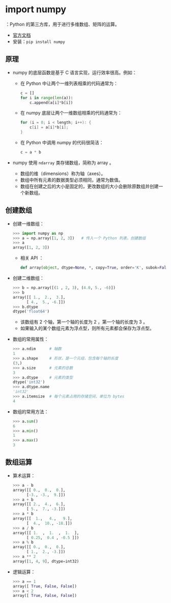 # import numpy

：Python 的第三方库，用于进行多维数组、矩阵的运算。
- [官方文档](https://numpy.org/doc/stable/)
- 安装：`pip install numpy`

## 原理

- numpy 的底层函数是基于 C 语言实现，运行效率很高。例如：
  - 在 Python 中让两个一维列表相乘的代码通常为：
    ```py
    c = []
    for i in range(len(a)):
        c.append(a[i]*b[i])
    ```
  - 在 numpy 底层让两个一维数组相乘的代码通常为：
    ```c
    for (i = 0; i < length; i++): {
        c[i] = a[i]*b[i];
    }
    ```
  - 在 Python 中调用 numpy 的代码很简洁：
    ```py
    c = a * b
    ```

- numpy 使用 `ndarray` 类存储数组，简称为 array 。
  - 数组的维（dimensions）称为轴（axes）。
  - 数组中所有元素的数据类型必须相同，通常为数值。
  - 数组在创建之后的大小是固定的，更改数组的大小会删除原数组并创建一个新数组。

## 创建数组

- 创建一维数组：
  ```py
  >>> import numpy as np
  >>> a = np.array([1, 2, 3])   # 传入一个 Python 列表，创建数组
  >>> a
  array([1, 2, 3])
  ```
  - 相关 API ：
    ```py
    def array(object, dtype=None, *, copy=True, order='K', subok=False, ndmin=0)
    ```

- 创建二维数组：
  ```py
  >>> b = np.array([(1 , 2, 3), (4.0, 5., -6)]) 
  >>> b
  array([[ 1.,  2.,  3.],
        [ 4.,  5., -6.]])
  >>> b.dtype
  dtype('float64')
  ```
  - 该数组有 2 个轴，第一个轴的长度为 2 ，第一个轴的长度为 3 。
  - 如果输入的某个数组元素为浮点型，则所有元素都会保存为浮点型。

- 数组的常用属性：
  ```py
  >>> a.ndim      # 轴数
  1
  >>> a.shape     # 形状，是一个元组，包含每个轴的长度
  (3,)
  >>> a.size      # 元素的总数
  3
  >>> a.dtype     # 元素的类型
  dtype('int32')
  >>> a.dtype.name 
  'int32'
  >>> a.itemsize  # 每个元素占用的存储空间，单位为 bytes
  4
  ```

- 数组的常用方法：
  ```py
  >>> a.sum()
  6
  >>> a.min() 
  1
  >>> a.max()
  3
  ```

## 数组运算

- 算术运算：
  ```py
  >>> a - b
  array([[ 0.,  0.,  0.],
        [-3., -3.,  9.]])
  >>> a + b 
  array([[ 2.,  4.,  6.],
        [ 5.,  7., -3.]])
  >>> a * b 
  array([[  1.,   4.,   9.],
        [  4.,  10., -18.]])
  >>> a / b 
  array([[ 1.  ,  1.  ,  1.  ],
        [ 0.25,  0.4 , -0.5 ]])
  >>> a % b
  array([[ 0.,  0.,  0.],
        [ 1.,  2., -3.]])
  >>> a ** 2  
  array([1, 4, 9], dtype=int32)
  ```

- 逻辑运算：
  ```py
  >>> a == 1
  array([ True, False, False])
  >>> a < 2
  array([ True, False, False])
  ```
